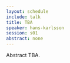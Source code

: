 ```yaml
---
layout: schedule
include: talk
title: TBA
speaker: hans-karlsson
session: s01
abstract: none
---
```


Abstract TBA.

